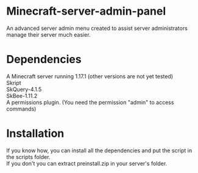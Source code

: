 # Minecraft-server-admin-panel
An advanced server admin menu created to assist server administrators manage their server much easier.

# Dependencies
A Minecraft server running 1.17.1 (other versions are not yet tested)  
Skript  
SkQuery-4.1.5  
SkBee-1.11.2  
A permissions plugin. (You need the permission "admin" to access commands)  

# Installation
If you know how, you can install all the dependencies and put the script in the scripts folder.  
If you don't you can extract preinstall.zip in your server's folder.
